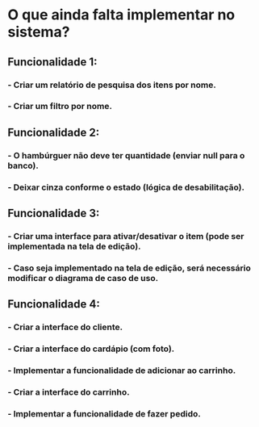 <h1>O que ainda falta implementar no sistema?</h1>

<h2>Funcionalidade 1:</h2>
<h3>- Criar um relatório de pesquisa dos itens por nome.</h3>
<h3>- Criar um filtro por nome.</h3>

<h2>Funcionalidade 2:</h2>
<h3>- O hambúrguer não deve ter quantidade (enviar null para o banco).</h3>
<h3>- Deixar cinza conforme o estado (lógica de desabilitação).</h3>

<h2>Funcionalidade 3:</h2>
<h3>- Criar uma interface para ativar/desativar o item (pode ser implementada na tela de edição).</h3>
<h3>- Caso seja implementado na tela de edição, será necessário modificar o diagrama de caso de uso.</h3>

<h2>Funcionalidade 4:</h2>
<h3>- Criar a interface do cliente.</h3>
<h3>- Criar a interface do cardápio (com foto).</h3>
<h3>- Implementar a funcionalidade de adicionar ao carrinho.</h3>
<h3>- Criar a interface do carrinho.</h3>
<h3>- Implementar a funcionalidade de fazer pedido.</h3>
